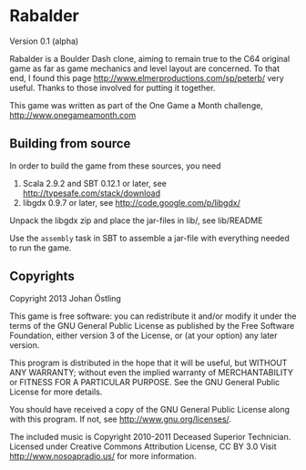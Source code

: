 Rabalder
========

Version 0.1 (alpha)

Rabalder is a Boulder Dash clone, aiming to remain true to the C64 original game as far as game mechanics and level layout are concerned. To that end, I found this page http://www.elmerproductions.com/sp/peterb/ very useful. Thanks to those involved for putting it together.


This game was written as part of the One Game a Month challenge, http://www.onegameamonth.com




Building from source
--------------------

In order to build the game from these sources, you need

1. Scala 2.9.2 and SBT 0.12.1 or later, see http://typesafe.com/stack/download
2. libgdx 0.9.7 or later, see http://code.google.com/p/libgdx/

Unpack the libgdx zip and place the jar-files in lib/, see lib/README

Use the ```assembly``` task in SBT to assemble a jar-file with everything needed to run the game.


Copyrights
----------

Copyright 2013 Johan Östling

This game is free software: you can redistribute it and/or modify
it under the terms of the GNU General Public License as published by
the Free Software Foundation, either version 3 of the License, or
(at your option) any later version.

This program is distributed in the hope that it will be useful,
but WITHOUT ANY WARRANTY; without even the implied warranty of
MERCHANTABILITY or FITNESS FOR A PARTICULAR PURPOSE.  See the
GNU General Public License for more details.

You should have received a copy of the GNU General Public License
along with this program.  If not, see <http://www.gnu.org/licenses/>.



The included music is Copyright 2010-2011 Deceased Superior Technician.
Licensed under Creative Commons Attribution License, CC BY 3.0
Visit http://www.nosoapradio.us/ for more information.


